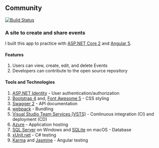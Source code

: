 ## Community 

[![Build Status](https://crgolden.visualstudio.com/_apis/public/build/definitions/2119507e-acf8-4992-8886-bb710544b05f/2/badge)](https://crgolden.visualstudio.com/deeprog/_build)

### A site to create and share events 

I built this app to practice with [ASP.NET Core 2](https://www.asp.net/core) and [Angular 5](https://angular.io/).

#### Features

1. Users can view, create, edit, and delete Events
2. Developers can contribute to the open source repository

#### Tools and Technologies

1. [ASP.NET Identity](https://www.asp.net/identity) - User authentication/authorization
2. [Bootstrap 4](http://getbootstrap.com/) and, [Font Awesome 5](https://fontawesome.com/) - CSS styling
3. [Swagger 2](https://swagger.io/) - API documentation
4. [webpack](https://webpack.js.org/) - Bundling
5. [Visual Studio Team Services (VSTS)](https://visualstudio.com/) - Continuous integration (CI) and deployment (CD)
6. [Azure](https://azure.microsoft.com/) - Application hosting
7. [SQL Server](https://www.microsoft.com/en-us/cloud-platform/sql-server) on Windows and [SQLite](https://www.sqlite.org/) on macOS - Database
8. [xUnit.net](https://xunit.github.io/) - C# testing
9. [Karma](http://karma-runner.github.io/2.0/) and [Jasmine](https://jasmine.github.io/) - Angular testing